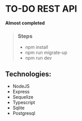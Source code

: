 # TO-DO REST API

**Almost completed**

> ### Steps
> - npm install
> - npm run migrate-up
> - npm run dev

## Technologies:
- NodeJS
- Express
- Sequelize
- Typescript
- Sqlite
- Postgresql
